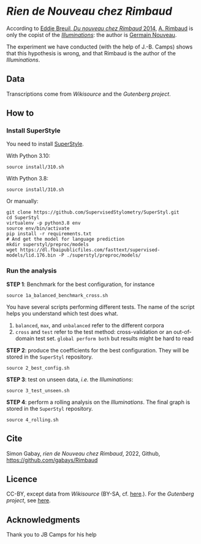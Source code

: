 # _Rien de Nouveau chez Rimbaud_

According to [Eddie Breuil, _Du nouveau chez Rimbaud_ 2014](https://www.honorechampion.com/fr/champion/9075-book-08532889-9782745328892.html), [A. Rimbaud](https://en.wikipedia.org/wiki/Arthur_Rimbaud) is only the copist of the [_Illuminations_](https://en.wikipedia.org/wiki/Illuminations_(poetry_collection)): the author is [Germain Nouveau](https://en.wikipedia.org/wiki/Germain_Nouveau).

The experiment we have conducted (with the help of J.-B. Camps) shows that this hypothesis is wrong, and that Rimbaud is the author of the _Illuminations_.

## Data

Transcriptions come from _Wikisource_ and the _Gutenberg project_.

## How to

### Install SuperStyle

You need to install [SuperStyle](https://github.com/SupervisedStylometry/SuperStyl).

With Python 3.10:

```console
source install/310.sh
```

With Python 3.8:

```console
source install/310.sh
```

Or manually:
```console
git clone https://github.com/SupervisedStylometry/SuperStyl.git
cd SuperStyl
virtualenv -p python3.8 env
source env/bin/activate
pip install -r requirements.txt
# And get the model for language prediction
mkdir superstyl/preproc/models
wget https://dl.fbaipublicfiles.com/fasttext/supervised-models/lid.176.bin -P ./superstyl/preproc/models/
```

### Run the analysis

**STEP 1**: Benchmark for the best configuration, for instance
```console
source 1a_balanced_benchmark_cross.sh
```
You have several scripts performing different tests. The name of the script helps you understand which test does what.

1. `balanced`, `max`, and `unbalanced` refer to the different corpora
2. `cross` and `test` refer to the test method: cross-validation or an out-of-domain test set. `global perform both` but results might be hard to read


**STEP 2**: produce the coefficients for the best configuration. They will be stored in the `SuperStyl` repository.

```console
source 2_best_config.sh
```

**STEP 3**: test on unseen data, _i.e._ the _Illuminations_:

```console
source 3_test_unseen.sh
```

**STEP 4**: perform a rolling analysis on the  _Illuminations_. The final graph is stored in the `SuperStyl` repository.

```console
source 4_rolling.sh
```

## Cite

Simon Gabay, _rien de Nouveau chez Rimbaud_, 2022, Github, https://github.com/gabays/Rimbaud

## Licence

CC-BY, except data from _Wikisource_ (BY-SA, cf. [here](https://foundation.wikimedia.org/wiki/Terms_of_Use/en).). For the _Gutenberg project_, see [here](https://www.gutenberg.org/policy/license.html).

## Acknowledgments

Thank you to JB Camps for his help
